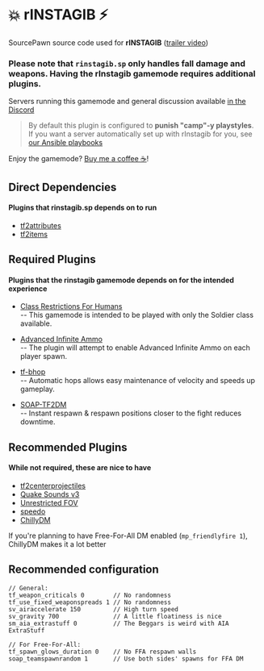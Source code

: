# 💥 rINSTAGIB ⚡

SourcePawn source code used for **rINSTAGIB** ([trailer video](https://www.youtube.com/watch?v=6GSMJ-zzzig))

### Please note that `rinstagib.sp` only handles fall damage and weapons. Having the rInstagib gamemode requires additional plugins.

Servers running this gamemode and general discussion available [in the Discord](https://discord.gg/V5Z29SXtsY)

> By default this plugin is configured to **punish "camp"-y playstyles**.<br/>
If you want a server automatically set up with rInstagib for you, see [our Ansible playbooks](https://github.com/jack-avery/rinstagib-server)

Enjoy the gamemode? [Buy me a coffee ☕](https://ko-fi.com/raspy)!

## Direct Dependencies
#### Plugins that rinstagib.sp depends on to run

* [tf2attributes](https://github.com/FlaminSarge/tf2attributes)
* [tf2items](https://github.com/asherkin/TF2Items)

## Required Plugins
#### Plugins that the rinstagib gamemode depends on for the intended experience

* [Class Restrictions For Humans](https://forums.alliedmods.net/showthread.php?p=2518202)<br/>
-- This gamemode is intended to be played with only the Soldier class available.

* [Advanced Infinite Ammo](https://forums.alliedmods.net/showthread.php?t=190562)<br/>
-- The plugin will attempt to enable Advanced Infinite Ammo on each player spawn.

* [tf-bhop](https://github.com/Mikusch/tf-bhop)<br/>
-- Automatic hops allows easy maintenance of velocity and speeds up gameplay.

* [SOAP-TF2DM](https://github.com/sapphonie/SOAP-TF2DM)<br/>
-- Instant respawn & respawn positions closer to the fight reduces downtime.

## Recommended Plugins
#### While not required, these are nice to have

* [tf2centerprojectiles](https://github.com/rtldg/tf2centerprojectiles)
* [Quake Sounds v3](https://forums.alliedmods.net/showthread.php?t=224316)
* [Unrestricted FOV](https://forums.alliedmods.net/showthread.php?p=1936180)
* [speedo](https://github.com/JoinedSenses/TF2-Speedometer)
* [ChillyDM](https://github.com/pepperkick/ChillyDM)

If you're planning to have Free-For-All DM enabled (`mp_friendlyfire 1`), ChillyDM makes it a lot better

## Recommended configuration

```
// General:
tf_weapon_criticals 0        // No randomness
tf_use_fixed_weaponspreads 1 // No randomness
sv_airaccelerate 150         // High turn speed
sv_gravity 700               // A little floatiness is nice
sm_aia_extrastuff 0          // The Beggars is weird with AIA ExtraStuff

// For Free-For-All:
tf_spawn_glows_duration 0    // No FFA respawn walls
soap_teamspawnrandom⁠ 1       // Use both sides' spawns for FFA DM
```
